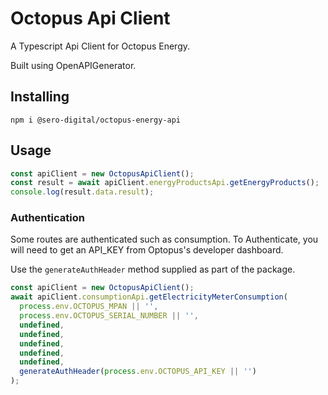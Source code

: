 # Octopus Api Client

A Typescript Api Client for Octopus Energy.

Built using OpenAPIGenerator.

## Installing

`npm i @sero-digital/octopus-energy-api`

## Usage

```typescript
const apiClient = new OctopusApiClient();
const result = await apiClient.energyProductsApi.getEnergyProducts();
console.log(result.data.result);
```

### Authentication

Some routes are authenticated such as consumption.
To Authenticate, you will need to get an API_KEY from Optopus's developer dashboard.

Use the `generateAuthHeader` method supplied as part of the package.

```typescript
const apiClient = new OctopusApiClient();
await apiClient.consumptionApi.getElectricityMeterConsumption(
  process.env.OCTOPUS_MPAN || '',
  process.env.OCTOPUS_SERIAL_NUMBER || '',
  undefined,
  undefined,
  undefined,
  undefined,
  undefined,
  generateAuthHeader(process.env.OCTOPUS_API_KEY || '')
);
```
